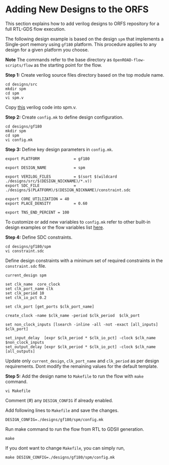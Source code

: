 # Adding New Designs to the ORFS

This section explains how to add  verilog designs to ORFS
repository for a full RTL-GDS flow execution.

The following design example is based on the design `spm` that
implements a Single-port memory using `gf180` platform. This 
procedure  applies to any design for a given platform you choose.

**Note** 
The commands refer to the base directory as `OpenROAD-flow-scripts/flow`
as the starting point for the flow.

**Step 1:** Create verilog source files directory based on the top
module name.

```
cd designs/src
mkdir spm
cd spm
vi spm.v
```

Copy [this](https://raw.githubusercontent.com/The-OpenROAD-Project/OpenLane/master/designs/spm/src/spm.v)
verilog code into spm.v.

**Step 2:** Create `config.mk` to define design configuration.

```
cd designs/gf180
mkdir spm
cd spm
vi config.mk
```

**Step 3:** Define key design parameters in `config.mk`.

```
export PLATFORM               = gf180

export DESIGN_NAME            = spm

export VERILOG_FILES          = $(sort $(wildcard ./designs/src/$(DESIGN_NICKNAME)/*.v))
export SDC_FILE               = ./designs/$(PLATFORM)/$(DESIGN_NICKNAME)/constraint.sdc

export CORE_UTILIZATION = 40
export PLACE_DENSITY          = 0.60

export TNS_END_PERCENT = 100
```

To customize or add new variables to `config.mk` refer to other
built-in design examples or the flow variables list [here](./FlowVariables.md).

**Step 4:** Define SDC constraints.

```
cd designs/gf180/spm
vi constraint.sdc
```

Define design constraints with a minimum set of required constraints
in the `constraint.sdc` file.

```
current_design spm

set clk_name  core_clock
set clk_port_name clk
set clk_period 10
set clk_io_pct 0.2

set clk_port [get_ports $clk_port_name]

create_clock -name $clk_name -period $clk_period  $clk_port

set non_clock_inputs [lsearch -inline -all -not -exact [all_inputs] $clk_port]

set_input_delay  [expr $clk_period * $clk_io_pct] -clock $clk_name $non_clock_inputs 
set_output_delay [expr $clk_period * $clk_io_pct] -clock $clk_name [all_outputs]
```

Update only `current_design`, `clk_port_name` and `clk_period` as
per design requirements. Dont modify the remaining values for the
default template.

**Step 5:** Add the design name to `Makefile` to run the flow
with `make` command.

```
vi Makefile
```

Comment (#) any `DESIGN_CONFIG` if already enabled.

Add following lines to `Makefile` and save the changes.

```
DESIGN_CONFIG=./designs/gf180/spm/config.mk
```

Run make command to run the flow from RTL to GDSII generation.

```
make
```

If you dont want to change `Makefile`, you can simply run,

```
make DESIGN_CONFIG=./designs/gf180/spm/config.mk
```
